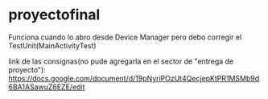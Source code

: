 # proyectofinal
Funciona cuando lo abro desde Device Manager pero debo corregir el TestUnit(MainActivityTest)


link de las consignas(no pude agregarla en el sector de "entrega de proyecto"):
https://docs.google.com/document/d/19pNyriPOzUt4QecjepKtPR1MSMb9d6BA1ASawuZ6EZE/edit


